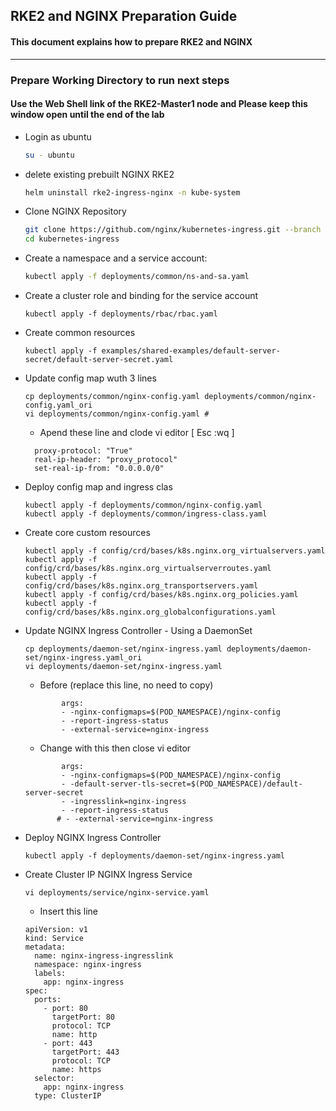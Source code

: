 ##  RKE2 and NGINX Preparation Guide

#### This document explains how to prepare RKE2 and NGINX 
---

### Prepare Working Directory to run next steps


#### Use the Web Shell link of the RKE2-Master1 node and Please keep this window open until the end of the lab


- Login as ubuntu
  ```bash
  su - ubuntu
  ```
- delete existing prebuilt NGINX RKE2
  ```bash
  helm uninstall rke2-ingress-nginx -n kube-system
  ```
  
- Clone NGINX Repository
  ```bash
  git clone https://github.com/nginx/kubernetes-ingress.git --branch v4.0.1
  cd kubernetes-ingress
  ```

- Create a namespace and a service account:
  ```bash
  kubectl apply -f deployments/common/ns-and-sa.yaml
  ```

- Create a cluster role and binding for the service account
  ```
  kubectl apply -f deployments/rbac/rbac.yaml
  ```

- Create common resources
  ```
  kubectl apply -f examples/shared-examples/default-server-secret/default-server-secret.yaml
  ```

- Update config map wuth 3 lines
  ```
  cp deployments/common/nginx-config.yaml deployments/common/nginx-config.yaml_ori
  vi deployments/common/nginx-config.yaml #
  ```
  - Apend these line and clode vi editor [ Esc :wq ]
  ```
    proxy-protocol: "True"
    real-ip-header: "proxy_protocol"
    set-real-ip-from: "0.0.0.0/0"
  ```

- Deploy config map and ingress clas
  ```
  kubectl apply -f deployments/common/nginx-config.yaml
  kubectl apply -f deployments/common/ingress-class.yaml
  ```

- Create core custom resources
  ```
  kubectl apply -f config/crd/bases/k8s.nginx.org_virtualservers.yaml
  kubectl apply -f config/crd/bases/k8s.nginx.org_virtualserverroutes.yaml
  kubectl apply -f config/crd/bases/k8s.nginx.org_transportservers.yaml
  kubectl apply -f config/crd/bases/k8s.nginx.org_policies.yaml
  kubectl apply -f config/crd/bases/k8s.nginx.org_globalconfigurations.yaml
  ```

- Update  NGINX Ingress Controller - Using a DaemonSet
  ```
  cp deployments/daemon-set/nginx-ingress.yaml deployments/daemon-set/nginx-ingress.yaml_ori
  vi deployments/daemon-set/nginx-ingress.yaml 
  ```
  - Before (replace this line, no need to copy)
  ```
          args:
          - -nginx-configmaps=$(POD_NAMESPACE)/nginx-config
          - -report-ingress-status
          - -external-service=nginx-ingress
  ```
  - Change with this then close vi editor
  ```
          args:
          - -nginx-configmaps=$(POD_NAMESPACE)/nginx-config
          - -default-server-tls-secret=$(POD_NAMESPACE)/default-server-secret
          - -ingresslink=nginx-ingress
          - -report-ingress-status
         # - -external-service=nginx-ingress
  ```

- Deploy NGINX Ingress Controller
  ```
  kubectl apply -f deployments/daemon-set/nginx-ingress.yaml
  ```

- Create Cluster IP NGINX Ingress Service
  ```
  vi deployments/service/nginx-service.yaml
  ```
  - Insert this line
  ```
  apiVersion: v1
  kind: Service
  metadata:
    name: nginx-ingress-ingresslink
    namespace: nginx-ingress
    labels:
      app: nginx-ingress
  spec:
    ports:
      - port: 80
        targetPort: 80
        protocol: TCP
        name: http
      - port: 443
        targetPort: 443
        protocol: TCP
        name: https
    selector:
      app: nginx-ingress
    type: ClusterIP
  
